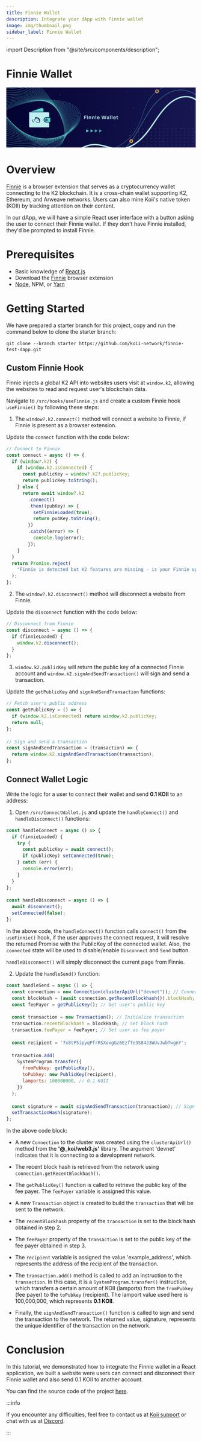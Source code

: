 ```yaml
---
title: Finnie Wallet
description: Integrate your dApp with Finnie wallet
image: img/thumbnail.png
sidebar_label: Finnie Wallet
---
```


import Description from "@site/src/components/description";

# Finnie Wallet

![Banner](<./img/Finnie_Wallet_(1).png>)

<Description
  text="Learn how to Integrate the Finnie Wallet in your dApp"
/>

# Overview

[Finnie](/develop/finnie-for-devs/welcome-to-finnie) is a browser extension that serves as a cryptocurrency wallet connecting to the K2 blockchain. It is a cross-chain wallet supporting K2, Ethereum, and Arweave networks. Users can also mine Koii's native token (KOII) by tracking attention on their content.

In our dApp, we will have a simple React user interface with a button asking the user to connect their Finnie wallet. If they don't have Finnie installed, they'd be prompted to install Finnie.

# Prerequisites

- Basic knowledge of [React.js](https://react.dev/)
- Download the [Finnie](https://chrome.google.com/webstore/detail/finnie/cjmkndjhnagcfbpiemnkdpomccnjblmj) browser extension
- [Node](https://nodejs.org/en/), NPM, or [Yarn](https://classic.yarnpkg.com/lang/en/docs/install/#mac-stable)

# Getting Started

We have prepared a starter branch for this project, copy and run the command below to clone the starter branch:

```
git clone --branch starter https://github.com/koii-network/finnie-test-dapp.git
```

## Custom Finnie Hook

Finnie injects a global K2 API into websites users visit at `window.k2`, allowing the websites to read and request user's blockchain data.

Navigate to `/src/hooks/useFinnie.js` and create a custom Finnie hook `useFinnie()` by following these steps:

1. The `window?.k2.connect()` method will connect a website to Finnie, if Finnie is present as a browser extension.

  Update the `connect` function with the code below:

  ```jsx title="/src/hooks/useFinnie.js"
  // Connect to Finnie
  const connect = async () => {
    if (window?.k2) {
      if (window.k2.isConnected) {
        const publicKey = window?.k2?.publicKey;
        return publicKey.toString();
      } else {
        return await window?.k2
          .connect()
          .then((pubKey) => {
            setFinnieLoaded(true);
            return pubKey.toString();
          })
          .catch((error) => {
            console.log(error);
          });
      }
    }
    return Promise.reject(
      "Finnie is detected but K2 features are missing - is your Finnie up to date? "
    );
  };
  ```

2. The `window?.k2.disconnect()` method will disconnect a website from Finnie.

  Update the `disconnect` function with the code below:

  ```jsx title="/src/hooks/useFinnie.js"
  // Disconnect from Finnie
  const disconnect = async () => {
    if (finnieLoaded) {
      window.k2.disconnect();
    }
  };
  ```

3. `window.k2.publicKey` will return the public key of a connected Finnie account and `window.k2.signAndSendTransaction()` will sign and send a transaction.

  Update the `getPublicKey` and `signAndSendTransaction` functions:

  ```jsx title="/src/hooks/useFinnie.js"
  // Fetch user's public address
  const getPublicKey = () => {
    if (window.k2.isConnected) return window.k2.publicKey;
    return null;
  };

  // Sign and send a transaction
  const signAndSendTransaction = (transaction) => {
    return window.k2.signAndSendTransaction(transaction);
  };
  ```

## Connect Wallet Logic

Write the logic for a user to connect their wallet and send **0.1 KOII** to an address:

1. Open `/src/ConnectWallet.js` and update the `handleConnect()` and `handleDisconnect()` functions:

  ```jsx title="/src/ConnectWallet.js"
  const handleConnect = async () => {
    if (finnieLoaded) {
      try {
        const publicKey = await connect();
        if (publicKey) setConnected(true);
      } catch (err) {
        console.error(err);
      }
    }
  };

  const handleDisconnect = async () => {
    await disconnect();
    setConnected(false);
  };
  ```

  In the above code, the `handleConnect()` function calls `connect()` from the `useFinnie()` hook, if the user approves the connect request, it will resolve the returned Promise with the PublicKey of the connected wallet. Also, the `connected` state will be used to disable/enable `Disconnect` and `Send` button.

  `handleDisconnect()` will simply disconnect the current page from Finnie.

2. Update the `handleSend()` function:

  ```jsx title="/src/ConnectWallet.js"
  const handleSend = async () => {
    const connection = new Connection(clusterApiUrl("devnet")); // Connect to devnet
    const blockHash = (await connection.getRecentBlockhash()).blockHash; // Get block hash
    const feePayer = getPublicKey(); // Get user's public key

    const transaction = new Transaction(); // Initialize transaction
    transaction.recentBlockhash = blockHash; // Set block hash
    transaction.feePayer = feePayer; // Set user as fee payer

    const recipient = '7x8tP5ipyqPfrRSXoxgGz6EzfTe3S84J3WUvJwbTwgnY';

    transaction.add(
      SystemProgram.transfer({
        fromPubkey: getPublicKey(),
        toPubkey: new PublicKey(recipient),
        lamports: 100000000, // 0.1 KOII
      })
    );

    const signature = await signAndSendTransaction(transaction); // Sign transaction and get signature
    setTransactionHash(signature);
  };
  ```

In the above code block:

- A new `Connection` to the cluster was created using the `clusterApiUrl()` method from the **'@\_koi/web3.js'** library. The argument 'devnet' indicates that it is connecting to a development network.

- The recent block hash is retrieved from the network using `connection.getRecentBlockhash()`.

- The `getPublicKey()` function is called to retrieve the public key of the fee payer. The `feePayer` variable is assigned this value.

- A new `Transaction` object is created to build the `transaction` that will be sent to the network.

- The `recentBlockhash` property of the `transaction` is set to the block hash obtained in step 2.

- The `feePayer` property of the `transaction` is set to the public key of the fee payer obtained in step 3.

- The `recipient` variable is assigned the value 'example_address', which represents the address of the recipient of the transaction.

- The `transaction.add()` method is called to add an instruction to the `transaction`. In this case, it is a `SystemProgram.transfer()` instruction, which transfers a certain amount of KOII (lamports) from the `fromPubkey` (fee payer) to the `toPubkey` (recipient). The lamport value used here is 100,000,000, which represents **0.1 KOII**.

- Finally, the `signAndSendTransaction()` function is called to sign and send the transaction to the network. The returned value, signature, represents the unique identifier of the transaction on the network.

# Conclusion

In this tutorial, we demonstrated how to integrate the Finnie wallet in a React application, we built a website were users can connect and disconnect their Finnie wallet and also send 0.1 KOII to another account.

You can find the source code of the project [here](https://github.com/koii-network/finnie-test-dapp).

:::info

If you encounter any difficulties, feel free to contact us at [Koii support](https://share.hsforms.com/1Nmy8p6zWSN2J2skJn5EcOQc20dg) or chat with us at [Discord](https://discord.com/invite/koii).

:::
